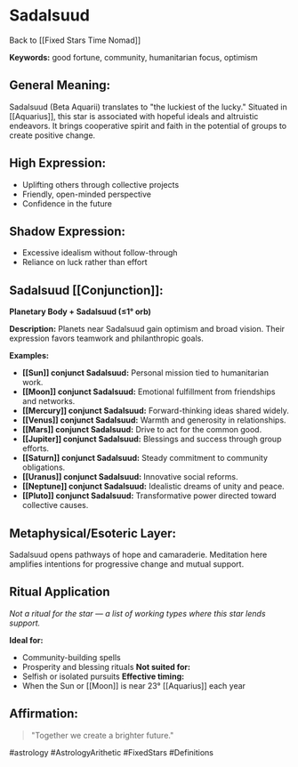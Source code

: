 # Sadalsuud

Back to [[Fixed Stars Time Nomad]]

**Keywords:** good fortune, community, humanitarian focus, optimism

## General Meaning:
Sadalsuud (Beta Aquarii) translates to "the luckiest of the lucky." Situated in [[Aquarius]], this star is associated with hopeful ideals and altruistic endeavors. It brings cooperative spirit and faith in the potential of groups to create positive change.

## High Expression:
- Uplifting others through collective projects
- Friendly, open-minded perspective
- Confidence in the future

## Shadow Expression:
- Excessive idealism without follow-through
- Reliance on luck rather than effort

## Sadalsuud [[Conjunction]]:

**Planetary Body + Sadalsuud (≤1° orb)**

**Description:**
Planets near Sadalsuud gain optimism and broad vision. Their expression favors teamwork and philanthropic goals.

**Examples:**
- **[[Sun]] conjunct Sadalsuud:** Personal mission tied to humanitarian work.
- **[[Moon]] conjunct Sadalsuud:** Emotional fulfillment from friendships and networks.
- **[[Mercury]] conjunct Sadalsuud:** Forward-thinking ideas shared widely.
- **[[Venus]] conjunct Sadalsuud:** Warmth and generosity in relationships.
- **[[Mars]] conjunct Sadalsuud:** Drive to act for the common good.
- **[[Jupiter]] conjunct Sadalsuud:** Blessings and success through group efforts.
- **[[Saturn]] conjunct Sadalsuud:** Steady commitment to community obligations.
- **[[Uranus]] conjunct Sadalsuud:** Innovative social reforms.
- **[[Neptune]] conjunct Sadalsuud:** Idealistic dreams of unity and peace.
- **[[Pluto]] conjunct Sadalsuud:** Transformative power directed toward collective causes.

## Metaphysical/Esoteric Layer:
Sadalsuud opens pathways of hope and camaraderie. Meditation here amplifies intentions for progressive change and mutual support.

## Ritual Application
*Not a ritual for the star — a list of working types where this star lends support.*

**Ideal for:**
- Community-building spells
- Prosperity and blessing rituals
**Not suited for:**
- Selfish or isolated pursuits
**Effective timing:**
- When the Sun or [[Moon]] is near 23° [[Aquarius]] each year

## Affirmation:

> "Together we create a brighter future."

#astrology #AstrologyArithetic #FixedStars #Definitions
